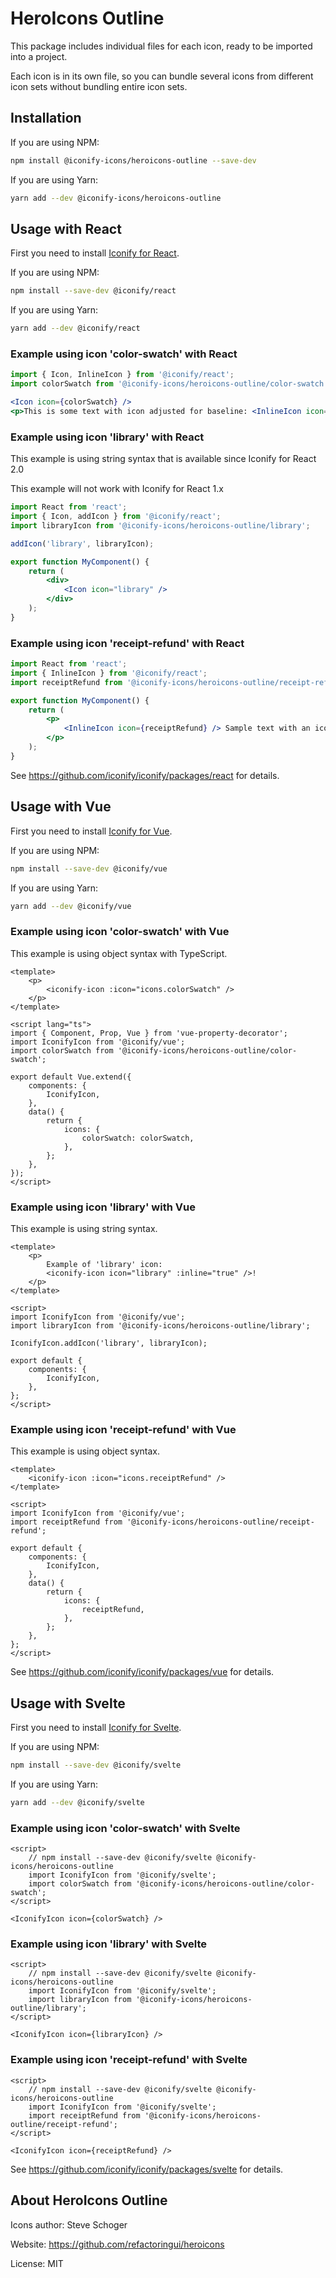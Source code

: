 # HeroIcons Outline

This package includes individual files for each icon, ready to be imported into a project.

Each icon is in its own file, so you can bundle several icons from different icon sets without bundling entire icon sets.

## Installation

If you are using NPM:

```bash
npm install @iconify-icons/heroicons-outline --save-dev
```

If you are using Yarn:

```bash
yarn add --dev @iconify-icons/heroicons-outline
```

## Usage with React

First you need to install [Iconify for React](https://github.com/iconify/iconify/packages/react).

If you are using NPM:

```bash
npm install --save-dev @iconify/react
```

If you are using Yarn:

```bash
yarn add --dev @iconify/react
```

### Example using icon 'color-swatch' with React

```js
import { Icon, InlineIcon } from '@iconify/react';
import colorSwatch from '@iconify-icons/heroicons-outline/color-swatch';
```

```jsx
<Icon icon={colorSwatch} />
<p>This is some text with icon adjusted for baseline: <InlineIcon icon={colorSwatch} /></p>
```

### Example using icon 'library' with React

This example is using string syntax that is available since Iconify for React 2.0

This example will not work with Iconify for React 1.x

```jsx
import React from 'react';
import { Icon, addIcon } from '@iconify/react';
import libraryIcon from '@iconify-icons/heroicons-outline/library';

addIcon('library', libraryIcon);

export function MyComponent() {
	return (
		<div>
			<Icon icon="library" />
		</div>
	);
}
```

### Example using icon 'receipt-refund' with React

```jsx
import React from 'react';
import { InlineIcon } from '@iconify/react';
import receiptRefund from '@iconify-icons/heroicons-outline/receipt-refund';

export function MyComponent() {
	return (
		<p>
			<InlineIcon icon={receiptRefund} /> Sample text with an icon.
		</p>
	);
}
```

See https://github.com/iconify/iconify/packages/react for details.

## Usage with Vue

First you need to install [Iconify for Vue](https://github.com/iconify/iconify/packages/vue).

If you are using NPM:

```bash
npm install --save-dev @iconify/vue
```

If you are using Yarn:

```bash
yarn add --dev @iconify/vue
```

### Example using icon 'color-swatch' with Vue

This example is using object syntax with TypeScript.

```vue
<template>
	<p>
		<iconify-icon :icon="icons.colorSwatch" />
	</p>
</template>

<script lang="ts">
import { Component, Prop, Vue } from 'vue-property-decorator';
import IconifyIcon from '@iconify/vue';
import colorSwatch from '@iconify-icons/heroicons-outline/color-swatch';

export default Vue.extend({
	components: {
		IconifyIcon,
	},
	data() {
		return {
			icons: {
				colorSwatch: colorSwatch,
			},
		};
	},
});
</script>
```

### Example using icon 'library' with Vue

This example is using string syntax.

```vue
<template>
	<p>
		Example of 'library' icon:
		<iconify-icon icon="library" :inline="true" />!
	</p>
</template>

<script>
import IconifyIcon from '@iconify/vue';
import libraryIcon from '@iconify-icons/heroicons-outline/library';

IconifyIcon.addIcon('library', libraryIcon);

export default {
	components: {
		IconifyIcon,
	},
};
</script>
```

### Example using icon 'receipt-refund' with Vue

This example is using object syntax.

```vue
<template>
	<iconify-icon :icon="icons.receiptRefund" />
</template>

<script>
import IconifyIcon from '@iconify/vue';
import receiptRefund from '@iconify-icons/heroicons-outline/receipt-refund';

export default {
	components: {
		IconifyIcon,
	},
	data() {
		return {
			icons: {
				receiptRefund,
			},
		};
	},
};
</script>
```

See https://github.com/iconify/iconify/packages/vue for details.

## Usage with Svelte

First you need to install [Iconify for Svelte](https://github.com/iconify/iconify/packages/svelte).

If you are using NPM:

```bash
npm install --save-dev @iconify/svelte
```

If you are using Yarn:

```bash
yarn add --dev @iconify/svelte
```

### Example using icon 'color-swatch' with Svelte

```svelte
<script>
    // npm install --save-dev @iconify/svelte @iconify-icons/heroicons-outline
    import IconifyIcon from '@iconify/svelte';
    import colorSwatch from '@iconify-icons/heroicons-outline/color-swatch';
</script>

<IconifyIcon icon={colorSwatch} />
```

### Example using icon 'library' with Svelte

```svelte
<script>
    // npm install --save-dev @iconify/svelte @iconify-icons/heroicons-outline
    import IconifyIcon from '@iconify/svelte';
    import libraryIcon from '@iconify-icons/heroicons-outline/library';
</script>

<IconifyIcon icon={libraryIcon} />
```

### Example using icon 'receipt-refund' with Svelte

```svelte
<script>
    // npm install --save-dev @iconify/svelte @iconify-icons/heroicons-outline
    import IconifyIcon from '@iconify/svelte';
    import receiptRefund from '@iconify-icons/heroicons-outline/receipt-refund';
</script>

<IconifyIcon icon={receiptRefund} />
```

See https://github.com/iconify/iconify/packages/svelte for details.

## About HeroIcons Outline

Icons author: Steve Schoger

Website: https://github.com/refactoringui/heroicons

License: MIT
